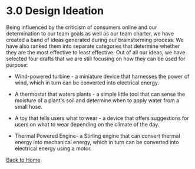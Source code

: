 # 3.0 Design Ideation

Being influenced by the criticism of consumers online and our determination to our team goals as well as our team charter, we have created a band of ideas generated during our brainstorming process. We have also ranked them into separate categories that determine whether they are the most effective to least effective. Out of all our ideas, we have selected four drafts that we are still focusing on how they can be used for purpose: 

- Wind-powered turbine - a miniature device that harnesses the power of wind, which in turn can be converted into electrical energy.

- A thermostat that waters plants - a simple little tool that can sense the moisture of a plant's soil and determine when to apply water from a small hose.

- A toy that tells users what to wear - a device that offers suggestions for users on what to wear depending on the climate of the day.

- Thermal Powered Engine- a Stirling engine that can convert thermal energy into mechanical energy, which in turn can be converted into electrical energy using a motor.
  


[Back to Home](README.md)
